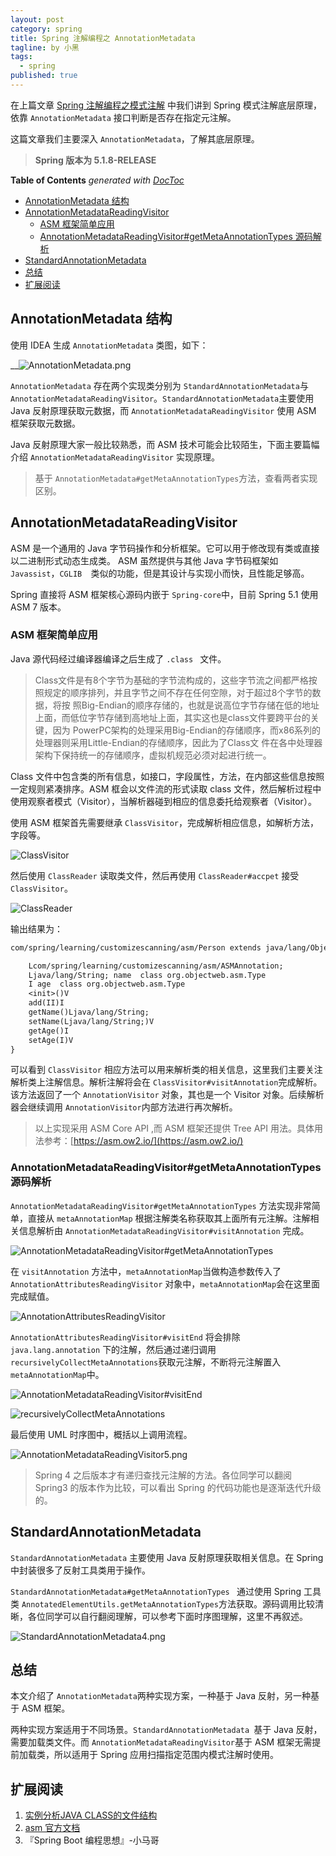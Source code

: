 ```yaml
---
layout: post
category: spring
title: Spring 注解编程之 AnnotationMetadata
tagline: by 小黑
tags: 
  - spring
published: true
---
```


在上篇文章  [Spring 注解编程之模式注解](https://juejin.im/post/5d19ce21f265da1bb96ff538#heading-2) 中我们讲到 Spring 模式注解底层原理，依靠 `AnnotationMetadata` 接口判断是否存在指定元注解。

这篇文章我们主要深入 `AnnotationMetadata`，了解其底层原理。

<!--more-->

> **Spring 版本为 5.1.8-RELEASE**

<!-- START doctoc generated TOC please keep comment here to allow auto update -->
<!-- DON'T EDIT THIS SECTION, INSTEAD RE-RUN doctoc TO UPDATE -->
**Table of Contents**  *generated with [DocToc](https://github.com/thlorenz/doctoc)*

- [AnnotationMetadata 结构](#AnnotationMetadata-%E7%BB%93%E6%9E%84)
- [AnnotationMetadataReadingVisitor](#AnnotationMetadataReadingVisitor)
  - [ASM 框架简单应用](#ASM-%E6%A1%86%E6%9E%B6%E7%AE%80%E5%8D%95%E5%BA%94%E7%94%A8)
  - [AnnotationMetadataReadingVisitor#getMetaAnnotationTypes 源码解析](#AnnotationMetadataReadingVisitorgetMetaAnnotationTypes-%E6%BA%90%E7%A0%81%E8%A7%A3%E6%9E%90)
- [StandardAnnotationMetadata](#StandardAnnotationMetadata)
- [总结](#%E6%80%BB%E7%BB%93)
- [扩展阅读](#%E6%89%A9%E5%B1%95%E9%98%85%E8%AF%BB)

<!-- END doctoc generated TOC please keep comment here to allow auto update -->

## AnnotationMetadata 结构

使用 IDEA 生成 `AnnotationMetadata`  类图，如下：

__![AnnotationMetadata.png](http://www.justdojava.com/assets/images/2019/java/image_andyxh/20190706/AnnotationMetadata-4bbf9f8c.png)

`AnnotationMetadata` 存在两个实现类分别为 `StandardAnnotationMetadata`与 `AnnotationMetadataReadingVisitor`。`StandardAnnotationMetadata`主要使用 Java 反射原理获取元数据，而 `AnnotationMetadataReadingVisitor` 使用 ASM 框架获取元数据。

Java 反射原理大家一般比较熟悉，而 ASM 技术可能会比较陌生，下面主要篇幅介绍 `AnnotationMetadataReadingVisitor` 实现原理。

> 基于 `AnnotationMetadata#getMetaAnnotationTypes`方法，查看两者实现区别。

## AnnotationMetadataReadingVisitor

ASM 是一个通用的 Java 字节码操作和分析框架。它可以用于修改现有类或直接以二进制形式动态生成类。 ASM 虽然提供与其他 Java 字节码框架如 `Javassist`，`CGLIB  `类似的功能，但是其设计与实现小而快，且性能足够高。

Spring 直接将 ASM 框架核心源码内嵌于 `Spring-core`中，目前 Spring 5.1 使用 ASM 7 版本。

### ASM 框架简单应用
 
Java 源代码经过编译器编译之后生成了 `.class ` 文件。

> Class文件是有8个字节为基础的字节流构成的，这些字节流之间都严格按照规定的顺序排列，并且字节之间不存在任何空隙，对于超过8个字节的数据，将按 照Big-Endian的顺序存储的，也就是说高位字节存储在低的地址上面，而低位字节存储到高地址上面，其实这也是class文件要跨平台的关键，因为 PowerPC架构的处理采用Big-Endian的存储顺序，而x86系列的处理器则采用Little-Endian的存储顺序，因此为了Class文 件在各中处理器架构下保持统一的存储顺序，虚拟机规范必须对起进行统一。

Class 文件中包含类的所有信息，如接口，字段属性，方法，在内部这些信息按照一定规则紧凑排序。ASM 框会以文件流的形式读取 class 文件，然后解析过程中使用观察者模式（Visitor），当解析器碰到相应的信息委托给观察者（Visitor）。

使用 ASM 框架首先需要继承 `ClassVisitor`，完成解析相应信息，如解析方法，字段等。

![ClassVisitor](http://www.justdojava.com/assets/images/2019/java/image_andyxh/20190706/carbon57-14148480.png)

然后使用 `ClassReader` 读取类文件，然后再使用 `ClassReader#accpet` 接受 `ClassVisitor`。

![ClassReader](http://www.justdojava.com/assets/images/2019/java/image_andyxh/20190706/carbon58-c3ea3d53.png)

输出结果为：

```txt
com/spring/learning/customizescanning/asm/Person extends java/lang/Object {

    Lcom/spring/learning/customizescanning/asm/ASMAnnotation; 
    Ljava/lang/String; name  class org.objectweb.asm.Type
    I age  class org.objectweb.asm.Type
    <init>()V
    add(II)I
    getName()Ljava/lang/String;
    setName(Ljava/lang/String;)V
    getAge()I
    setAge(I)V
}

```
可以看到 `ClassVisitor` 相应方法可以用来解析类的相关信息，这里我们主要关注解析类上注解信息。解析注解将会在 `ClassVisitor#visitAnnotation`完成解析。 该方法返回了一个 `AnnotationVisitor` 对象，其也是一个 Visitor 对象。后续解析器会继续调用 `AnnotationVisitor`内部方法进行再次解析。

> 以上实现采用 ASM Core API ,而 ASM 框架还提供 Tree API 用法。具体用法参考：[https://asm.ow2.io/](https://asm.ow2.io/)

### AnnotationMetadataReadingVisitor#getMetaAnnotationTypes 源码解析

`AnnotationMetadataReadingVisitor#getMetaAnnotationTypes` 方法实现非常简单，直接从 `metaAnnotationMap` 根据注解类名称获取其上面所有元注解。注解相关信息解析由 `AnnotationMetadataReadingVisitor#visitAnnotation` 完成。

![AnnotationMetadataReadingVisitor#getMetaAnnotationTypes](http://www.justdojava.com/assets/images/2019/java/image_andyxh/20190706/carbon59-191a5ff6.png)

在 `visitAnnotation` 方法中，`metaAnnotationMap`当做构造参数传入了 `AnnotationAttributesReadingVisitor` 对象中，`metaAnnotationMap`会在这里面完成赋值。

![`AnnotationAttributesReadingVisitor`](http://www.justdojava.com/assets/images/2019/java/image_andyxh/20190706/carbon60-da72690b.png)

`AnnotationAttributesReadingVisitor#visitEnd` 将会排除 `java.lang.annotation` 下的注解，然后通过递归调用 `recursivelyCollectMetaAnnotations`获取元注解，不断将元注解置入 `metaAnnotationMap`中。

![AnnotationMetadataReadingVisitor#visitEnd](http://www.justdojava.com/assets/images/2019/java/image_andyxh/20190706/carbon61-f3035b91.png)

![`recursivelyCollectMetaAnnotations`](http://www.justdojava.com/assets/images/2019/java/image_andyxh/20190706/carbon62-b344e242.png)

最后使用 UML 时序图中，概括以上调用流程。

![AnnotationMetadataReadingVisitor5.png](http://www.justdojava.com/assets/images/2019/java/image_andyxh/20190706/AnnotationMetadataReadingVisitor5-70726450.png)

> Spring 4 之后版本才有递归查找元注解的方法。各位同学可以翻阅 Spring3 的版本作为比较，可以看出 Spring 的代码功能也是逐渐迭代升级的。

## StandardAnnotationMetadata

`StandardAnnotationMetadata` 主要使用 Java 反射原理获取相关信息。在 Spring 中封装很多了反射工具类用于操作。

`StandardAnnotationMetadata#getMetaAnnotationTypes ` 通过使用 Spring 工具类 `AnnotatedElementUtils.getMetaAnnotationTypes`方法获取。源码调用比较清晰，各位同学可以自行翻阅理解，可以参考下面时序图理解，这里不再叙述。

![StandardAnnotationMetadata4.png](http://www.justdojava.com/assets/images/2019/java/image_andyxh/20190706/StandardAnnotationMetadata4-1d981b56.png)

## 总结

本文介绍了 `AnnotationMetadata`两种实现方案，一种基于 Java 反射，另一种基于 ASM 框架。

两种实现方案适用于不同场景。`StandardAnnotationMetadata `基于 Java 反射，需要加载类文件。而 `AnnotationMetadataReadingVisitor`基于 ASM 框架无需提前加载类，所以适用于 Spring 应用扫描指定范围内模式注解时使用。

## 扩展阅读

1. [实例分析JAVA CLASS的文件结构](https://coolshell.cn/articles/9229.html)  
2. [asm 官方文档](https://asm.ow2.io/)  
3. 『Spring Boot 编程思想』-小马哥




